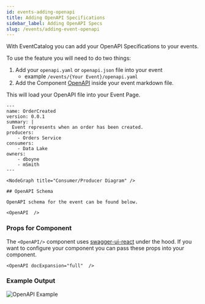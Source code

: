 ```yaml
---
id: events-adding-openapi
title: Adding OpenAPI Specifications
sidebar_label: Adding OpenAPI Specs
slug: /events/adding-event-openapi
---
```


With EventCatalog you can add your OpenAPI Specifications to your events.

To use the feature you will need to do two things:

1. Add your `openapi.yaml` or `openapi.json` file into your event
    - example `/events/{Your Event}/openapi.yaml`
2. Add the Component [OpenAPI](/docs/components/overview#openapi-) inside your event markdown file.

This will load your OpenAPI file into your Event Page.

```mdx title="Example of loading OpenAPI into Service file"
---
name: OrderCreated
version: 0.0.1
summary: |
  Event represents when an order has been created. 
producers:
    - Orders Service
consumers:
    - Data Lake
owners:
    - dboyne
    - mSmith
---

<NodeGraph title="Consumer/Producer Diagram" />

## OpenAPI Schema

OpenAPI schema for the event can be found below.

<OpenAPI  />

```

### Props for Component

The `<OpenAPI/>` component uses [swagger-ui-react](https://www.npmjs.com/package/swagger-ui-react) under the hood. If you want to configure your component you can pass these props into your component.

```mdx title="Example of passing through props from swagger-ui-react"
<OpenAPI docExpansion="full"  />
```

### Example Output

![OpenAPI Example](/img/guides/mdx/openapi-full.jpeg)